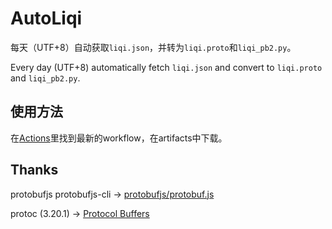 # AutoLiqi
每天（UTF+8）自动获取`liqi.json`，并转为`liqi.proto`和`liqi_pb2.py`。

Every day (UTF+8) automatically fetch `liqi.json` and convert to `liqi.proto` and `liqi_pb2.py`.

## 使用方法
在[Actions](https://github.com/Avenshy/AutoLiqi/actions)里找到最新的workflow，在artifacts中下载。

## Thanks
protobufjs protobufjs-cli -> [protobufjs/protobuf.js](https://github.com/protobufjs/protobuf.js)

protoc (3.20.1) -> [Protocol Buffers](https://github.com/protocolbuffers/protobuf/releases/tag/v3.20.1)

